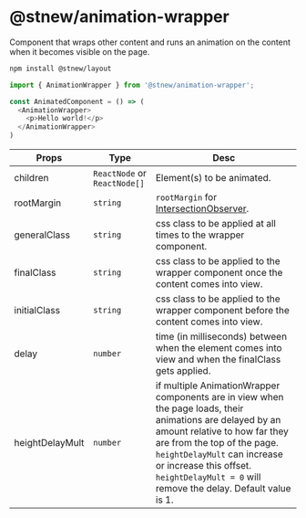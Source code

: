 # @stnew/animation-wrapper

Component that wraps other content and runs an animation on the content when it becomes visible on the page. 

```sh
npm install @stnew/layout
```

```javascript
import { AnimationWrapper } from '@stnew/animation-wrapper';

const AnimatedComponent = () => (
  <AnimationWrapper>
    <p>Hello world!</p>
  </AnimationWrapper>
)
```

Props              | Type                         | Desc
------------------ | ---------------------------- | --------------------------------------
children           | `ReactNode` or `ReactNode[]` | Element(s) to be animated.
rootMargin         | `string`                     | `rootMargin` for [IntersectionObserver](https://developer.mozilla.org/en-US/docs/Web/API/Intersection_Observer_API#Creating_an_intersection_observer).
generalClass       | `string`                     | css class to be applied at all times to the wrapper component.
finalClass         | `string`                     | css class to be applied to the wrapper component once the content comes into view.
initialClass       | `string`                     | css class to be applied to the wrapper component before the content comes into view.
delay              | `number`                     | time (in milliseconds) between when the element comes into view and when the finalClass gets applied.
heightDelayMult    | `number`                     | if multiple AnimationWrapper components are in view when the page loads, their animations are delayed by an amount relative to how far they are from the top of the page. `heightDelayMult` can increase or increase this offset. `heightDelayMult = 0` will remove the delay. Default value is 1.
